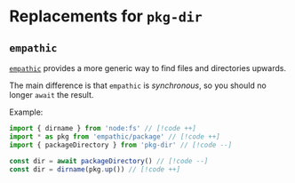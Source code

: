 # Replacements for `pkg-dir`

## `empathic`

[`empathic`](https://github.com/lukeed/empathic) provides a more generic way to find files and directories upwards.

The main difference is that `empathic` is _synchronous_, so you should no longer `await` the result.

Example:

```ts
import { dirname } from 'node:fs' // [!code ++]
import * as pkg from 'empathic/package' // [!code ++]
import { packageDirectory } from 'pkg-dir' // [!code --]

const dir = await packageDirectory() // [!code --]
const dir = dirname(pkg.up()) // [!code ++]
```
